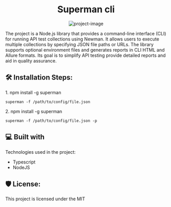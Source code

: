 <h1 id="title" align="center">Superman cli</h1>

<p align="center"><img src="https://socialify.git.ci/DumiJDev/superman/image?description=1&font=Inter&forks=1&issues=1&language=1&name=1&owner=1&pattern=Solid&pulls=1&stargazers=1&theme=Dark" alt="project-image"></p>

<p id="description">The project is a Node.js library that provides a command-line interface (CLI) for running API test collections using Newman. It allows users to execute multiple collections by specifying JSON file paths or URLs. The library supports optional environment files and generates reports in CLI HTML and Allure formats. Its goal is to simplify API testing provide detailed reports and aid in quality assurance.</p>

<h2>🛠️ Installation Steps:</h2>

<p>1. npm install -g superman</p>

```
superman -f /path/to/config/file.json
```

<p>2. npm install -g superman</p>

```
superman -f /path/to/config/file.json -p 
```

<h2>💻 Built with</h2>

Technologies used in the project:

* Typescript
* NodeJS

<h2>🛡️ License:</h2>

This project is licensed under the MIT
